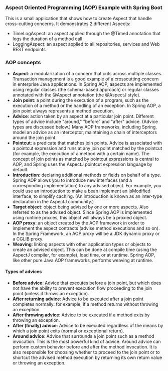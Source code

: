 ### Aspect Oriented Programming (AOP) Example with Spring Boot

This is a small application that shows how to create Aspect that handle cross-cutting concerns. 
It demonstrates 2 different Aspects:

* TimeLogAspect: an aspect applied through the @Timed annotation that logs the duration of a method call
* LoggingAspect: an aspect applied to all repositories, services and Web REST endpoints

### AOP concepts
* **Aspect**: a modularization of a concern that cuts across multiple classes. 
    Transaction management is a good example of a crosscutting concern in enterprise Java applications. 
    In Spring AOP, aspects are implemented using regular classes (the schema-based approach) or 
    regular classes annotated with the @Aspect annotation (the @AspectJ style).
* **Join point**: a point during the execution of a program, such as the execution of a method or the handling of an exception. 
    In Spring AOP, a join point always represents a method execution.
* **Advice**: action taken by an aspect at a particular join point. 
    Different types of advice include "around," "before" and "after" advice. 
    (Advice types are discussed below.) 
    Many AOP frameworks, including Spring, model an advice as an interceptor, maintaining a chain of interceptors 
    around the join point.
* **Pointcut**: a predicate that matches join points. Advice is associated with a pointcut expression and 
    runs at any join point matched by the pointcut (for example, the execution of a method with a certain name). 
    The concept of join points as matched by pointcut expressions is central to AOP, 
    and Spring uses the AspectJ pointcut expression language by default.
* **Introduction**: declaring additional methods or fields on behalf of a type. Spring AOP allows you to introduce new interfaces 
    (and a corresponding implementation) to any advised object. For example, you could use an introduction to make 
    a bean implement an IsModified interface, to simplify caching. 
    (An introduction is known as an inter-type declaration in the AspectJ community.)
* **Target object**: object being advised by one or more aspects. Also referred to as the advised object. Since Spring AOP is implemented using runtime proxies, this object will always be a proxied object.
* **AOP proxy**: an object created by the AOP framework in order to implement the aspect contracts (advise method executions and so on). In the Spring Framework, an AOP proxy will be a JDK dynamic proxy or a CGLIB proxy.
* **Weaving**: linking aspects with other application types or objects to create an advised object. This can be done at compile time (using the AspectJ compiler, for example), load time, or at runtime. Spring AOP, like other pure Java AOP frameworks, performs weaving at runtime.
#### Types of advices
* **Before advice**: Advice that executes before a join point, but which does not have the ability to prevent execution flow proceeding to the join point (unless it throws an exception).
* **After returning advice**: Advice to be executed after a join point completes normally: for example, if a method returns without throwing an exception.
* **After throwing advice**: Advice to be executed if a method exits by throwing an exception.
* **After (finally) advice**: Advice to be executed regardless of the means by which a join point exits (normal or exceptional return).
* **Around advice**: Advice that surrounds a join point such as a method invocation. This is the most powerful kind of advice. Around advice can perform custom behavior before and after the method invocation. It is also responsible for choosing whether to proceed to the join point or to shortcut the advised method execution by returning its own return value or throwing an exception.